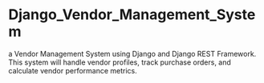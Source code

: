 # Django_Vendor_Management_System
a Vendor Management System using Django and Django REST Framework. This system will handle vendor profiles, track purchase orders, and calculate vendor performance metrics.
